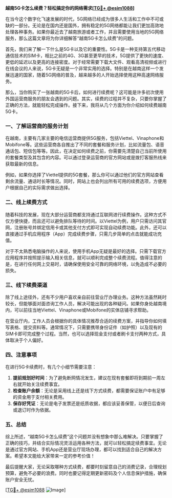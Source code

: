 **越南5G卡怎么续费？轻松搞定你的网络需求[[TG💪+ @esim1088](https://t.me/s/esim1088)]**

在当今这个数字化飞速发展的时代，5G网络已经成为很多人生活和工作中不可或缺的一部分。无论是在国内还是国外，拥有稳定的5G网络都能让我们更加高效地处理各种事务。如果你最近去了越南旅游或者工作，并且需要使用当地的5G网络服务，那么这篇文章将为你详细解答“越南5G卡怎么续费”的问题。

首先，我们来了解一下什么是5G卡以及它的重要性。5G卡是一种支持第五代移动通信技术的SIM卡，相比之前的4G、3G甚至更早的技术，5G提供了更快的速度、更低的延迟以及更高的连接密度。对于经常需要下载大文件、观看高清视频或进行在线会议的人来说，5G卡无疑是一个非常实用的选择。特别是在越南这样一个发展迅速的国家，随着5G网络的普及，越来越多的人开始选择使用这种高速网络服务。

那么，当你购买了一张越南的5G卡后，如何进行续费呢？这可能是许多初次使用外国运营商服务的朋友会遇到的问题。其实，续费的过程并不复杂，只要你掌握了正确的方法，就能轻松完成操作。接下来，我将从几个方面为你介绍如何续费越南5G卡。

### **一、了解运营商的服务计划**

在越南，主要有几家主要的电信运营商提供5G服务，包括Viettel、Vinaphone和Mobifone等。这些运营商各自推出了不同的套餐和服务计划，比如流量包、语音通话包、短信包等等。因此，在决定如何续费之前，你需要先清楚自己当前所使用的套餐类型及其包含的内容。可以通过登录运营商的官方网站或是拨打客服热线来获取最新的信息。

例如，如果你选择了Viettel提供的5G套餐，那么你可以通过他们的官方网站查看剩余流量、通话时长等情况。同时，网站上也会列出所有可用的续费选项，方便用户根据自己的实际需求做出选择。

### **二、线上续费方式**

随着科技的发展，现在大部分运营商都支持通过互联网进行续费操作。这种方式不仅方便快捷，而且还可以避免排队等待的时间。以Viettel为例，用户只需访问其官网，注册账号并绑定信用卡或其他支付方式即可实现自动续费功能。此外，还可以直接通过手机应用程序（App）完成续费步骤，只需几步简单的点击就能成功充值。

对于不太熟悉电脑操作的人来说，使用手机App无疑是最好的选择。只需下载官方应用程序并按照提示输入相关信息，就可以顺利完成整个续费流程。值得注意的是，在进行任何网上交易时，请确保使用安全可靠的网络环境，以免造成不必要的损失。

### **三、线下续费渠道**

除了线上途径外，还有不少用户喜欢亲自前往营业厅办理业务。这种方法虽然耗时较长，但能够面对面咨询工作人员，解决可能出现的各种疑问。如果你身处越南境内，可以前往当地Viettel、Vinaphone或Mobifone的实体店铺寻求帮助。

在营业厅内，工作人员会根据你的具体情况推荐合适的续费方案，并指导你如何填写表格、提交资料等。通常情况下，只需要携带身份证件（如护照）以及现有的SIM卡即可完成整个过程。当然，也可以选择现金支付或者刷卡支付两种方式，具体取决于个人偏好。

### **四、注意事项**

在进行5G卡续费时，有几个小细节需要注意：

1. **提前规划好时间**：为了避免断网情况发生，建议在现有套餐即将到期前一周左右就开始关注续费事宜。
2. **检查账户余额**：无论是采用线上还是线下方式续费，都需要保证账户中有足够的资金用于支付相关费用。
3. **保存好凭证**：无论是电子发票还是纸质收据，都应该妥善保管，以便日后查询或退订时作为依据。

### **五、总结**

综上所述，“越南5G卡怎么续费”这个问题并没有想象中那么难解决。只要掌握了正确的技巧，并结合实际情况灵活运用各种方法，就可以轻松搞定续费事宜。无论是通过官方网站、手机App还是营业厅现场办理，都可以找到适合自己的解决方案。希望本文能给大家带来一定的参考价值！

最后提醒大家，无论采取哪种方式续费，都要时刻留意自己的消费记录，合理规划预算，避免不必要的浪费。同时也要记得定期更新密码及个人信息保护措施，确保账户安全无忧。

[[TG💪+ @esim1088](https://t.me/s/esim1088) ![Image](https://i.postimg.cc/4NQfJmqS/Snipaste-2025-05-13-00-14-12.png)]